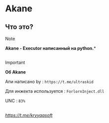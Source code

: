 # Akane
## Что это?
> [!NOTE]
> **Akane - Executor написанный на python.***

## 

> [!IMPORTANT]
> **Об Akane**
> 
> Апи написано by : `https://t.me/ultraskid`
> 
> Для инжекта используется : `ForlornInject.dll`
> 
> UNC : `83%`
> 

## 

*https://t.me/kryyaasoft*
